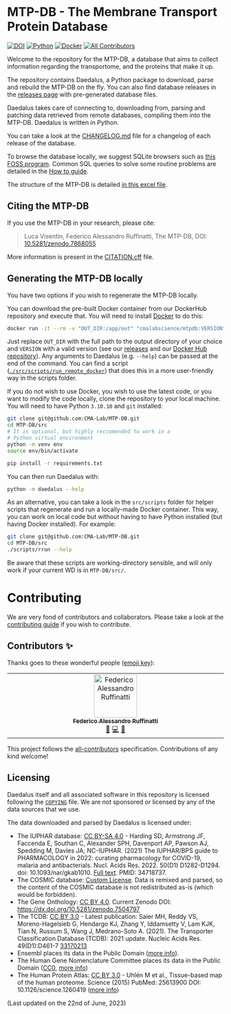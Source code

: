 # MTP-DB - The Membrane Transport Protein Database
[![DOI](https://zenodo.org/badge/539987341.svg)](https://zenodo.org/badge/latestdoi/539987341)
[![Python](https://img.shields.io/badge/Python-v3.10-blue)](https://www.python.org/downloads/release/python-31011/)
[![Docker](https://img.shields.io/docker/pulls/cmalabscience/mtpdb)](https://hub.docker.com/r/cmalabscience/mtpdb)
[![All Contributors](https://img.shields.io/github/all-contributors/CMA-Lab/MTP-DB?style=flat)](#contributors-)

Welcome to the repository for the MTP-DB, a database that aims to collect information regarding the transportome, and the proteins that make it up.

The repository contains Daedalus, a Python package to download, parse and rebuild the MTP-DB on the fly. You can also find database releases in the [releases page](https://github.com/CMA-Lab/MTP-DB/releases) with pre-generated database files.

Daedalus takes care of connecting to, downloading from, parsing and patching data retrieved from remote databases, compiling them into the MTP-DB. Daedalus is written in Python.

You can take a look at the [CHANGELOG.md](CHANGELOG.md) file for a changelog of each release of the database.

To browse the database locally, we suggest SQLite browsers such as [this FOSS program](https://sqlitebrowser.org/).
Common SQL queries to solve some routine problems are detailed in the [How to guide](HOW_TO.md).

The structure of the MTP-DB is detailed [in this excel file](https://docs.google.com/spreadsheets/d/16vb_2FvZdaUSVOc8m9yRPT6eYP8cGl4UsOzauI2Qbek/edit?usp=sharing). 

## Citing the MTP-DB

If you use the MTP-DB in your research, please cite:
> Luca Visentin, Federico Alessandro Ruffinatti, The MTP-DB, DOI: [10.5281/zenodo.7868055](https://doi.org/10.5281/zenodo.7868055)

More information is present in the [CITATION.cff](CITATION.cff) file.

## Generating the MTP-DB locally
You have two options if you wish to regenerate the MTP-DB locally.

You can download the pre-built Docker container from our DockerHub repository and execute that. You will need to install [Docker](https://www.docker.com/) to do this:
```bash
docker run -it --rm -v "OUT_DIR:/app/out" "cmalabscience/mtpdb:VERSION" "/app/out" --help
```
Just replace `OUT_DIR` with the full path to the output directory of your choice and `VERSION` with a valid version (see our [releases](https://github.com/CMA-Lab/MTP-DB/releases) and our [Docker Hub repository](https://hub.docker.com/r/cmalabscience/mtpdb)). Any arguments to Daedalus (e.g. `--help`) can be passed at the end of the command. You can find a script ([`./src/scripts/run_remote_docker`](https://github.com/CMA-Lab/MTP-DB/blob/main/src/scripts/run_remote_docker)) that does this in a more user-friendly way in the scripts folder.

If you do not wish to use Docker, you wish to use the latest code, or you want to modify the code locally, clone the repository to your local machine. You will need to have Python `3.10.10` and `git` installed:
```bash
git clone git@github.com:CMA-Lab/MTP-DB.git
cd MTP-DB/src
# It is optional, but highly reccomended to work in a
# Python virtual environment
python -m venv env
source env/bin/activate

pip install -r requirements.txt
```

You can then run Daedalus with:
```bash
python -m daedalus --help
```

As an alternative, you can take a look in the `src/scripts` folder for helper scripts that regenerate and run a locally-made Docker container. This way, you can work on local code but without having to have Python installed (but having Docker installed). For example:
```bash
git clone git@github.com:CMA-Lab/MTP-DB.git
cd MTP-DB/src
./scripts/rrun --help
```
Be aware that these scripts are working-directory sensible, and will only work if your current WD is in `MTP-DB/src/`.

# Contributing
We are very fond of contributors and collaborators. Please take a look at the [contributing guide](CONTRIBUTING.md) if you wish to contribute.

## Contributors ✨

Thanks goes to these wonderful people ([emoji key](https://allcontributors.org/docs/en/emoji-key)):

<!-- ALL-CONTRIBUTORS-LIST:START - Do not remove or modify this section -->
<!-- prettier-ignore-start -->
<!-- markdownlint-disable -->
<table>
  <tbody>
    <tr>
      <td align="center" valign="top" width="14.28%"><a href="https://github.com/Feat-FeAR"><img src="https://avatars.githubusercontent.com/u/88393554?v=4?s=100" width="100px;" alt="Federico Alessandro Ruffinatti"/><br /><sub><b>Federico Alessandro Ruffinatti</b></sub></a><br /><a href="https://github.com/CMA-Lab/MTP-DB/issues?q=author%3AFeat-FeAR" title="Bug reports">🐛</a> <a href="https://github.com/CMA-Lab/MTP-DB/commits?author=Feat-FeAR" title="Code">💻</a> <a href="#maintenance-Feat-FeAR" title="Maintenance">🚧</a></td>
    </tr>
  </tbody>
</table>

<!-- markdownlint-restore -->
<!-- prettier-ignore-end -->

<!-- ALL-CONTRIBUTORS-LIST:END -->

This project follows the [all-contributors](https://github.com/all-contributors/all-contributors) specification. Contributions of any kind welcome!


## Licensing

Daedalus itself and all associated software in this repository is licensed following the [`COPYING`](COPYING) file. We are not sponsored or licensed by any of the data sources that we use.

The data downloaded and parsed by Daedalus is licensed under:
- The IUPHAR database: [CC BY-SA 4.0](https://creativecommons.org/licenses/by-sa/4.0/) - Harding SD, Armstrong JF, Faccenda E, Southan C, Alexander SPH, Davenport AP, Pawson AJ, Spedding M, Davies JA; NC-IUPHAR. (2021) The IUPHAR/BPS guide to PHARMACOLOGY in 2022: curating pharmacology for COVID-19, malaria and antibacterials. Nucl. Acids Res. 2022. 50(D1) D1282-D1294. doi: 10.1093/nar/gkab1010. [Full text](https://academic.oup.com/nar/advance-article/doi/10.1093/nar/gkab1010/6414576). PMID: 34718737.
- The COSMIC database: [Custom License](https://cancer.sanger.ac.uk/license/COSMIC_Non_Commercial_Use_Terms_October2021.pdf). Data is remixed and parsed, so the content of the COSMIC database is not redistributed as-is (which would be forbidden).
- The Gene Onthology: [CC BY 4.0](https://creativecommons.org/licenses/by/4.0/). Current Zenodo DOI: https://dx.doi.org/10.5281/zenodo.7504797
- The TCDB: [CC BY 3.0](https://creativecommons.org/licenses/by/3.0/) - Latest publication: Saier MH, Reddy VS, Moreno-Hagelsieb G, Hendargo KJ, Zhang Y, Iddamsetty V, Lam KJK, Tian N, Russum S, Wang J, Medrano-Soto A. (2021). The Transporter Classification Database (TCDB): 2021 update. Nucleic Acids Res. 49(D1):D461-7 [33170213](https://pubmed.ncbi.nlm.nih.gov/33170213/)
- Ensembl places its data in the Public Domain ([more info](https://www.ensembl.org/info/about/legal/disclaimer.html)).
- The Human Gene Nomenclature Committee places its data in the Public Domain ([CC0](https://creativecommons.org/share-your-work/public-domain/cc0/), [more info](https://www.genenames.org/about/license/))
- The Human Protein Atlas: [CC BY 3.0](https://creativecommons.org/licenses/by/3.0/) - Uhlén M et al., Tissue-based map of the human proteome. Science (2015)
PubMed: 25613900 DOI: 10.1126/science.1260419 ([more info](https://www.proteinatlas.org/about/licence))


(Last updated on the 22nd of June, 2023)
